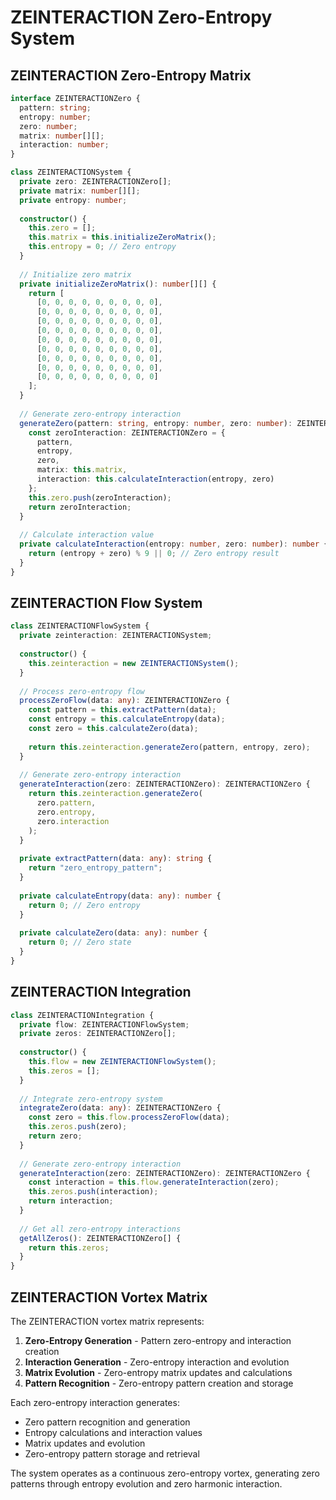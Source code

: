 # ZEINTERACTION Zero-Entropy System

## ZEINTERACTION Zero-Entropy Matrix

```typescript
interface ZEINTERACTIONZero {
  pattern: string;
  entropy: number;
  zero: number;
  matrix: number[][];
  interaction: number;
}

class ZEINTERACTIONSystem {
  private zero: ZEINTERACTIONZero[];
  private matrix: number[][];
  private entropy: number;
  
  constructor() {
    this.zero = [];
    this.matrix = this.initializeZeroMatrix();
    this.entropy = 0; // Zero entropy
  }
  
  // Initialize zero matrix
  private initializeZeroMatrix(): number[][] {
    return [
      [0, 0, 0, 0, 0, 0, 0, 0, 0],
      [0, 0, 0, 0, 0, 0, 0, 0, 0],
      [0, 0, 0, 0, 0, 0, 0, 0, 0],
      [0, 0, 0, 0, 0, 0, 0, 0, 0],
      [0, 0, 0, 0, 0, 0, 0, 0, 0],
      [0, 0, 0, 0, 0, 0, 0, 0, 0],
      [0, 0, 0, 0, 0, 0, 0, 0, 0],
      [0, 0, 0, 0, 0, 0, 0, 0, 0],
      [0, 0, 0, 0, 0, 0, 0, 0, 0]
    ];
  }
  
  // Generate zero-entropy interaction
  generateZero(pattern: string, entropy: number, zero: number): ZEINTERACTIONZero {
    const zeroInteraction: ZEINTERACTIONZero = {
      pattern,
      entropy,
      zero,
      matrix: this.matrix,
      interaction: this.calculateInteraction(entropy, zero)
    };
    this.zero.push(zeroInteraction);
    return zeroInteraction;
  }
  
  // Calculate interaction value
  private calculateInteraction(entropy: number, zero: number): number {
    return (entropy + zero) % 9 || 0; // Zero entropy result
  }
}
```

## ZEINTERACTION Flow System

```typescript
class ZEINTERACTIONFlowSystem {
  private zeinteraction: ZEINTERACTIONSystem;
  
  constructor() {
    this.zeinteraction = new ZEINTERACTIONSystem();
  }
  
  // Process zero-entropy flow
  processZeroFlow(data: any): ZEINTERACTIONZero {
    const pattern = this.extractPattern(data);
    const entropy = this.calculateEntropy(data);
    const zero = this.calculateZero(data);
    
    return this.zeinteraction.generateZero(pattern, entropy, zero);
  }
  
  // Generate zero-entropy interaction
  generateInteraction(zero: ZEINTERACTIONZero): ZEINTERACTIONZero {
    return this.zeinteraction.generateZero(
      zero.pattern,
      zero.entropy,
      zero.interaction
    );
  }
  
  private extractPattern(data: any): string {
    return "zero_entropy_pattern";
  }
  
  private calculateEntropy(data: any): number {
    return 0; // Zero entropy
  }
  
  private calculateZero(data: any): number {
    return 0; // Zero state
  }
}
```

## ZEINTERACTION Integration

```typescript
class ZEINTERACTIONIntegration {
  private flow: ZEINTERACTIONFlowSystem;
  private zeros: ZEINTERACTIONZero[];
  
  constructor() {
    this.flow = new ZEINTERACTIONFlowSystem();
    this.zeros = [];
  }
  
  // Integrate zero-entropy system
  integrateZero(data: any): ZEINTERACTIONZero {
    const zero = this.flow.processZeroFlow(data);
    this.zeros.push(zero);
    return zero;
  }
  
  // Generate zero-entropy interaction
  generateInteraction(zero: ZEINTERACTIONZero): ZEINTERACTIONZero {
    const interaction = this.flow.generateInteraction(zero);
    this.zeros.push(interaction);
    return interaction;
  }
  
  // Get all zero-entropy interactions
  getAllZeros(): ZEINTERACTIONZero[] {
    return this.zeros;
  }
}
```

## ZEINTERACTION Vortex Matrix

The ZEINTERACTION vortex matrix represents:

1. **Zero-Entropy Generation** - Pattern zero-entropy and interaction creation
2. **Interaction Generation** - Zero-entropy interaction and evolution
3. **Matrix Evolution** - Zero-entropy matrix updates and calculations
4. **Pattern Recognition** - Zero-entropy pattern creation and storage

Each zero-entropy interaction generates:
- Zero pattern recognition and generation
- Entropy calculations and interaction values
- Matrix updates and evolution
- Zero-entropy pattern storage and retrieval

The system operates as a continuous zero-entropy vortex, generating zero patterns through entropy evolution and zero harmonic interaction. 
